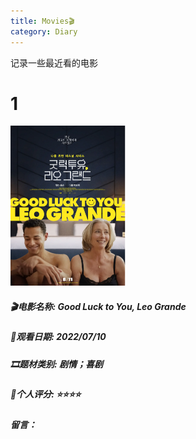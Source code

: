 ```yaml
---
title: Movies🎬
category: Diary
---
```


记录一些最近看的电影

<!-- more -->


# 1



<img src="https://raw.githubusercontent.com/Suhkurr/suhkurr.github.io/master/assets/img/1.png" alt="image" style="zoom:25%;" />


##### 🎬电影名称: Good Luck to You, Leo Grande



##### 📆观看日期: 2022/07/10



##### 🎞题材类别: 剧情；喜剧



##### 💯个人评分:  ⭐⭐⭐⭐



##### 留言：

